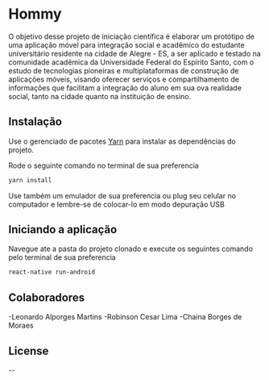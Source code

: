 # Hommy

O objetivo desse projeto de iniciação científica é elaborar um protótipo de uma aplicação móvel para integração social e acadêmico do estudante universitário residente na cidade de Alegre - ES, a ser aplicado e testado na comunidade acadêmica da Universidade Federal do Espírito Santo, com o estudo de tecnologias pioneiras e multiplataformas de construção de aplicações móveis, visando oferecer serviços e compartilhamento de informações que facilitam a integração do aluno em sua ova realidade social, tanto na cidade quanto na instituição de ensino.

## Instalação

Use o gerenciado de pacotes [Yarn](https://yarnpkg.com/) para instalar as dependências do projeto.

Rode o seguinte comando no terminal de sua preferencia

```bash
yarn install
```

Use também um emulador de sua preferencia ou plug seu celular no computador e lembre-se de colocar-lo em modo depuração USB

## Iniciando a aplicação

Navegue ate a pasta do projeto clonado e execute os seguintes comando pelo terminal de sua preferencia

```bash
react-native run-android
```

## Colaboradores

-Leonardo Alporges Martins
-Robinson Cesar Lima
-Chaina Borges de Moraes

## License

--
